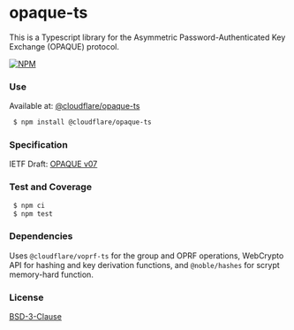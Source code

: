 # opaque-ts

This is a Typescript library for the Asymmetric Password-Authenticated Key Exchange (OPAQUE) protocol.

[![NPM](https://nodei.co/npm/@cloudflare/opaque-ts.png)](https://www.npmjs.com/package/@cloudflare/opaque-ts)

### Use

Available at: [@cloudflare/opaque-ts](https://www.npmjs.com/package/@cloudflare/opaque-ts)

```sh
 $ npm install @cloudflare/opaque-ts
```

### Specification

IETF Draft: [OPAQUE v07](https://datatracker.ietf.org/doc/html/draft-irtf-cfrg-opaque-07)

### Test and Coverage

```sh
 $ npm ci
 $ npm test
```

### Dependencies

Uses `@cloudflare/voprf-ts` for the group and OPRF operations, WebCrypto API for hashing and key derivation functions, and `@noble/hashes` for scrypt memory-hard function.

### License

[BSD-3-Clause](LICENSE.txt)

